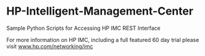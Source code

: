 # HP-Intelligent-Management-Center
Sample Python Scripts for Accessing HP IMC REST Interface

For more information on HP IMC, including a full featured 60 day trial please visit
www.hp.com/networking/imc
